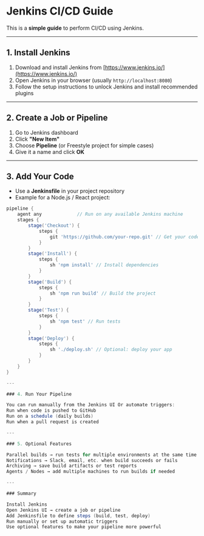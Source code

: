 # Jenkins CI/CD Guide

This is a **simple guide** to perform CI/CD using Jenkins.

---

## 1. Install Jenkins

1. Download and install Jenkins from [https://www.jenkins.io/](https://www.jenkins.io/)  
2. Open Jenkins in your browser (usually `http://localhost:8080`)  
3. Follow the setup instructions to unlock Jenkins and install recommended plugins  

---

## 2. Create a Job or Pipeline

1. Go to Jenkins dashboard  
2. Click **"New Item"**  
3. Choose **Pipeline** (or Freestyle project for simple cases)  
4. Give it a name and click **OK**  

---

## 3. Add Your Code

- Use a **Jenkinsfile** in your project repository  
- Example for a Node.js / React project:

```groovy
pipeline {
    agent any             // Run on any available Jenkins machine
    stages {
        stage('Checkout') {
            steps {
                git 'https://github.com/your-repo.git' // Get your code
            }
        }
        stage('Install') {
            steps {
                sh 'npm install' // Install dependencies
            }
        }
        stage('Build') {
            steps {
                sh 'npm run build' // Build the project
            }
        }
        stage('Test') {
            steps {
                sh 'npm test' // Run tests
            }
        }
        stage('Deploy') {
            steps {
                sh './deploy.sh' // Optional: deploy your app
            }
        }
    }
}

---

### 4. Run Your Pipeline

You can run manually from the Jenkins UI Or automate triggers:
Run when code is pushed to GitHub
Run on a schedule (daily builds)
Run when a pull request is created

---

### 5. Optional Features

Parallel builds → run tests for multiple environments at the same time
Notifications → Slack, email, etc. when build succeeds or fails
Archiving → save build artifacts or test reports
Agents / Nodes → add multiple machines to run builds if needed

---

### Summary

Install Jenkins
Open Jenkins UI → create a job or pipeline
Add Jenkinsfile to define steps (build, test, deploy)
Run manually or set up automatic triggers
Use optional features to make your pipeline more powerful



